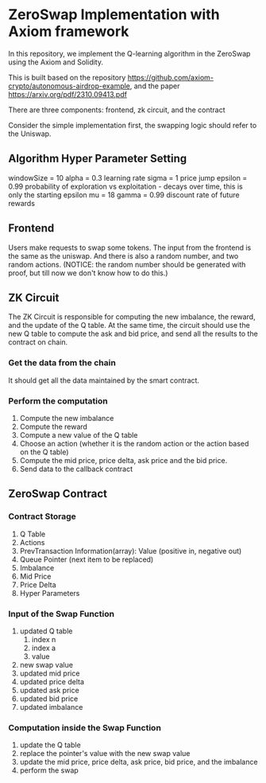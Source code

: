# ZeroSwap Implementation with Axiom framework

In this repository, we implement the Q-learning algorithm in the ZeroSwap using the Axiom and Solidity. 

This is built based on the repository https://github.com/axiom-crypto/autonomous-airdrop-example, and the paper https://arxiv.org/pdf/2310.09413.pdf

There are three components: frontend, zk circuit, and the contract

Consider the simple implementation first, the swapping logic should refer to the Uniswap.

## Algorithm Hyper Parameter Setting

windowSize = 10
alpha = 0.3 learning rate
sigma = 1 price jump
epsilon = 0.99 probability of exploration vs exploitation - decays over time, this is only the starting epsilon
mu = 18
gamma = 0.99 discount rate of future rewards

## Frontend

Users make requests to swap some tokens. The input from the frontend is the same as the uniswap. And there is also a random number, and two random actions. (NOTICE: the random number should be generated with proof, but till now we don't know how to do this.)

## ZK Circuit

The ZK Circuit is responsible for computing the new imbalance, the reward, and the update of the Q table. At the same time, the circuit should use the new Q table to compute the ask and bid price, and send all the results to the contract on chain.

### Get the data from the chain

It should get all the data maintained by the smart contract.

### Perform the computation

1. Compute the new imbalance
2. Compute the reward
3. Compute a new value of the Q table
4. Choose an action (whether it is the random action or the action based on the Q table)
5. Compute the mid price, price delta, ask price and the bid price. 
6. Send data to the callback contract

## ZeroSwap Contract

### Contract Storage

1. Q Table
2. Actions
3. PrevTransaction Information(array): Value (positive in, negative out)
4. Queue Pointer (next item to be replaced)
5. Imbalance
6. Mid Price
7. Price Delta
8. Hyper Parameters

### Input of the Swap Function

1. updated Q table
    1. index n
    2. index a
    3. value
2. new swap value
3. updated mid price
4. updated price delta
5. updated ask price
6. updated bid price
7. updated imbalance

### Computation inside the Swap Function

1. update the Q table
2. replace the pointer's value with the new swap value
3. update the mid price, price delta, ask price, bid price, and the imbalance
4. perform the swap